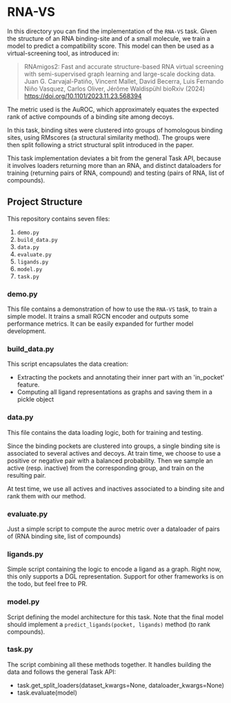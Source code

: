 # RNA-VS

In this directory you can find the implementation of the `RNA-VS` task.
Given the structure of an RNA binding-site and of a small molecule, we train a model to predict a compatibility score.
This model can then be used as a virtual-screening tool, as introduced in:

> RNAmigos2: Fast and accurate structure-based RNA virtual screening with semi-supervised graph learning and large-scale
> docking data. Juan G. Carvajal-Patiño, Vincent Mallet, David Becerra, Luis Fernando Niño Vasquez, Carlos Oliver,
> Jérôme Waldispühl bioRxiv (2024) <https://doi.org/10.1101/2023.11.23.568394>

The metric used is the AuROC, which approximately equates the expected rank of active compounds of a binding site
among decoys.

In this task, binding sites were clustered into groups of homologous binding sites, using RMscores (a structural
similarity method). The groups were then split following a strict structural split introduced in the paper.

This task implementation deviates a bit from the general Task API, because it involves loaders returning more than an
RNA, and distinct dataloaders for training (returning pairs of RNA, compound) and testing (pairs of RNA, list of
compounds).

## Project Structure

This repository contains seven files:

1. `demo.py`
2. `build_data.py`
3. `data.py`
4. `evaluate.py`
5. `ligands.py`
6. `model.py`
7. `task.py`

### demo.py

This file contains a demonstration of how to use the `RNA-VS` task, to train a simple model.
It trains a small RGCN encoder and outputs some performance metrics.
It can be easily expanded for further model development.

### build_data.py

This script encapsulates the data creation:

- Extracting the pockets and annotating their inner part with an 'in_pocket' feature.
- Computing all ligand representations as graphs and saving them in a pickle object

### data.py

This file contains the data loading logic, both for training and testing.

Since the binding pockets are clustered into groups, a single binding site is associated to several actives and decoys.
At train time, we choose to use a positive or negative pair with a balanced probability.
Then we sample an active (resp. inactive) from the corresponding group, and train on the resulting pair.

At test time, we use all actives and inactives associated to a binding site and rank them with our method.

### evaluate.py

Just a simple script to compute the auroc metric over a dataloader of pairs of (RNA binding site, list of compounds)

### ligands.py

Simple script containing the logic to encode a ligand as a graph.
Right now, this only supports a DGL representation.
Support for other frameworks is on the todo, but feel free to PR.

### model.py

Script defining the model architecture for this task.
Note that the final model should implement a `predict_ligands(pocket, ligands)` method (to rank compounds).

### task.py

The script combining all these methods together.
It handles building the data and follows the general Task API:

- task.get_split_loaders(dataset_kwargs=None, dataloader_kwargs=None)
- task.evaluate(model)

